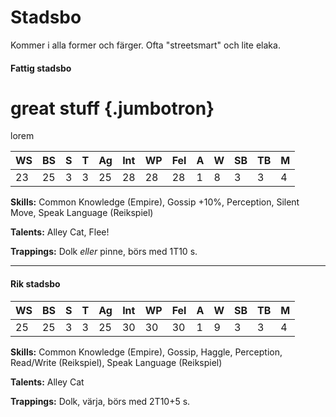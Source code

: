 # Stadsbo
Kommer i alla former och färger. Ofta "streetsmart" och lite elaka.

#### Fattig stadsbo

# great stuff {.jumbotron}
lorem

|WS|BS|S|T|Ag|Int|WP|Fel|A|W|SB|TB|M|
|--|--|-|-|--|---|--|---|-|-|--|--|-|
|23|25|3|3|25|28|28|28|1|8|3|3|4|

**Skills:** Common Knowledge (Empire), Gossip +10%, Perception, Silent Move, Speak Language (Reikspiel)

**Talents:** Alley Cat, Flee!

**Trappings:** Dolk _eller_ pinne, börs med 1T10 s.

* * *

#### Rik stadsbo

|WS|BS|S|T|Ag|Int|WP|Fel|A|W|SB|TB|M|
|--|--|-|-|--|---|--|---|-|-|--|--|-|
|25|25|3|3|25|30|30|30|1|9|3|3|4|

**Skills:** Common Knowledge (Empire), Gossip, Haggle, Perception, Read/Write (Reikspiel), Speak Language (Reikspiel)

**Talents:** Alley Cat

**Trappings:** Dolk, värja, börs med 2T10+5 s.